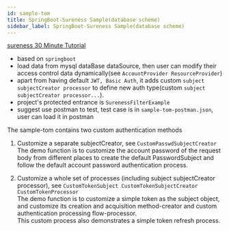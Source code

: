 ```yaml
---
id: sample-tom  
title: SpringBoot-Sureness Sample(database scheme)  
sidebar_label: SpringBoot-Sureness Sample(database scheme)  
---
```



[sureness 30 Minute Tutorial](https://github.com/tomsun28/sureness/tree/master/sample-tom)  

- based on `springboot`    
- load data from mysql dataBase dataSource, then user can modify their access control data dynamically(see `AccountProvider ResourceProvider`)   
- apart from having default `JWT, Basic Auth`, it adds custom `subject subjectCreator processor` to define new auth type(custom `subject subjectCreator processor...`).
- project's protected entrance is `SurenessFilterExample`
- suggest use postman to test, test case is in `sample-tom-postman.json`, user can load it in postman  

The sample-tom contains two custom authentication methods  

1. Customize a separate subjectCreator, see `CustomPasswdSubjectCreator`  
The demo function is to customize the account password of the request body from different places to create the default PasswordSubject and follow the default account password authentication process.  

2. Customize a whole set of processes (including subject subjectCreator processor), see `CustomTokenSubject CustomTokenSubjectCreator CustomTokenProcessor`  
The demo function is to customize a simple token as the subject object, and customize its creation and acquisition method-creator and custom authentication processing flow-processor.  
This custom process also demonstrates a simple token refresh process.  